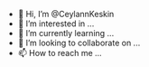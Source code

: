 - 👋 Hi, I’m @CeylannKeskin
- 👀 I’m interested in ...
- 🌱 I’m currently learning ...
- 💞️ I’m looking to collaborate on ...
- 📫 How to reach me ...

<!---
CeylannKeskin/CeylannKeskin is a ✨ special ✨ repository because its `README.md` (this file) appears on your GitHub profile.
You can click the Preview link to take a look at your changes.
--->
